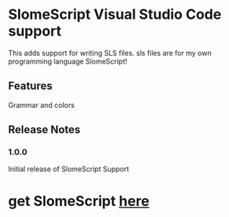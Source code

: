 # SlomeScript Visual Studio Code support

This adds support for writing SLS files. sls files are for my own programming language SlomeScript!

## Features

Grammar and colors

## Release Notes

### 1.0.0

Initial release of SlomeScript Support

# get SlomeScript <a href="https://github.com/Robotnik08/SlomeScript">here</a>
